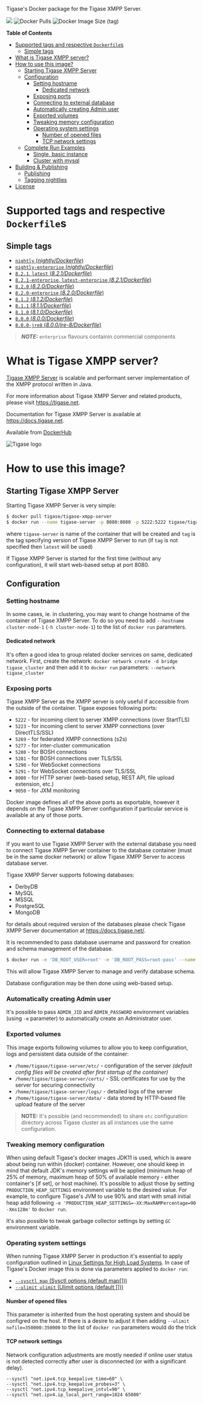 Tigase's Docker package for the Tigase XMPP Server.

[![](https://images.microbadger.com/badges/version/tigase/tigase-xmpp-server:8.1.0.svg)](https://microbadger.com/images/tigase/tigase-xmpp-server:8.1.0 "Get your own version badge on microbadger.com")
![Docker Pulls](https://img.shields.io/docker/pulls/tigase/tigase-xmpp-server)
![Docker Image Size (tag)](https://img.shields.io/docker/image-size/tigase/tigase-xmpp-server/8.1.0)

<!-- START doctoc generated TOC please keep comment here to allow auto update -->
<!-- DON'T EDIT THIS SECTION, INSTEAD RE-RUN doctoc TO UPDATE -->
**Table of Contents**

- [Supported tags and respective `Dockerfile`s](#supported-tags-and-respective-dockerfiles)
  - [Simple tags](#simple-tags)
- [What is Tigase XMPP server?](#what-is-tigase-xmpp-server)
- [How to use this image?](#how-to-use-this-image)
  - [Starting Tigase XMPP Server](#starting-tigase-xmpp-server)
  - [Configuration](#configuration)
    - [Setting hostname](#setting-hostname)
      - [Dedicated network](#dedicated-network)
    - [Exposing ports](#exposing-ports)
    - [Connecting to external database](#connecting-to-external-database)
    - [Automatically creating Admin user](#automatically-creating-admin-user)
    - [Exported volumes](#exported-volumes)
    - [Tweaking memory configuration](#tweaking-memory-configuration)
    - [Operating system settings](#operating-system-settings)
      - [Number of opened files](#number-of-opened-files)
      - [TCP network settings](#tcp-network-settings)
  - [Complete Run Examples](#complete-run-examples)
    - [Single, basic instance](#single-basic-instance)
    - [Cluster with mysql](#cluster-with-mysql)
- [Building & Publishing](#building--publishing)
  - [Publishing](#publishing)
  - [Tagging nightlies](#tagging-nightlies)
- [License](#license)

<!-- END doctoc generated TOC please keep comment here to allow auto update -->

# Supported tags and respective `Dockerfile`s

## Simple tags
-   [`nightly` (*nightly/Dockerfile*)](nightly/Dockerfile)
-   [`nightly-enterprise` (*nightly/Dockerfile*)](nightly/Dockerfile)
-   [`8.2.1`, `latest` (*8.2.1/Dockerfile*)](8.2.1/Dockerfile)
-   [`8.2.1-enterprise`, `latest-enterprise` (*8.2.1/Dockerfile*)](8.2.1/Dockerfile)
-   [`8.2.0` (*8.2.0/Dockerfile*)](8.2.0/Dockerfile)
-   [`8.2.0-enterprise` (*8.2.0/Dockerfile*)](8.2.0/Dockerfile)
-   [`8.1.2` (*8.1.2/Dockerfile*)](8.1.2/Dockerfile)
-   [`8.1.1` (*8.1.1/Dockerfile*)](8.1.1/Dockerfile)
-   [`8.1.0` (*8.1.0/Dockerfile*)](8.1.0/Dockerfile)
-   [`8.0.0` (*8.0.0/Dockerfile*)](8.0.0/Dockerfile)
-   [`8.0.0-jre8` (*8.0.0/jre-8/Dockerfile*)](8.0.0/jre-8/Dockerfile)

> **_NOTE:_** `enterprise` flavours containin commercial components

# What is Tigase XMPP server?

[Tigase XMPP Server](https://github.com/tigase/tigase-server/) is scalable and performant server implementation of the XMPP protocol written in Java.

For more information about Tigase XMPP Server and related products, please visit https://tigase.net.

Documentation for Tigase XMPP Server is available at https://docs.tigase.net.

Available from [DockerHub](https://hub.docker.com/r/tigase/tigase-xmpp-server)

![Tigase logo](docs/logo.png)

# How to use this image?

## Starting Tigase XMPP Server

Starting Tigase XMPP Server is very simple:

```bash
$ docker pull tigase/tigase-xmpp-server
$ docker run --name tigase-server -p 8080:8080 -p 5222:5222 tigase/tigase-xmpp-server:tag
```

where `tigase-server` is name of the container that will be created and `tag` is the tag specifying version of Tigase XMPP Server to run (if `tag` is not specified then `latest` will be used)

If Tigase XMPP Server is started for the first time (without any configuration), it will start web-based setup at port 8080.

## Configuration

### Setting hostname

In some cases, ie. in clustering, you may want to change hostname of the container of Tigase XMPP Server. To do so you need to add `--hostname cluster-node-1` (`-h cluster-node-1`) to the list of `docker run` parameters.

#### Dedicated network

It's often a good idea to group related docker services on same, dedicated network. First, create the network: `docker network create -d bridge tigase_cluster` and then add it to `docker run` parameters: `--network tigase_cluster`

### Exposing ports

Tigase XMPP Server as the XMPP server is only useful if accessible from the outside of the container. Tigase exposes following ports:
- `5222` - for incoming client to server XMPP connections (over StartTLS)
- `5223` - for incoming client to server XMPP connections (over DirectTLS/SSL)
- `5269` - for federated XMPP connections (s2s)
- `5277` - for inter-cluster communication
- `5280` - for BOSH connections
- `5281` - for BOSH connections over TLS/SSL
- `5290` - for WebSocket connections
- `5291` - for WebSocket connections over TLS/SSL
- `8080` - for HTTP server (web-based setup, REST API, file upload extension, etc.)
- `9050` - for JXM monitoring

Docker image defines all of the above ports as exportable, however it depends on the Tigase XMPP Server configuration if particular service is available at any of those ports.

### Connecting to external database

If you want to use Tigase XMPP Server with the external database you need to connect Tigase XMPP Server container to the database container (must be in the same docker network) or allow Tigase XMPP Server to access database server.

Tigase XMPP Server supports following databases:
- DerbyDB
- MySQL
- MSSQL
- PostgreSQL
- MongoDB

for details about required version of the databases please check Tigase XMPP Server documentation at https://docs.tigase.net/.

It is recommended to pass database username and password for creation and schema management of the database.

```bash
$ docker run -e 'DB_ROOT_USER=root' -e 'DB_ROOT_PASS=root-pass' --name tigase-server -d tigase/tigase-xmpp-server
```

This will allow Tigase XMPP Server to manage and verify database schema.

Database configuration may be then done using web-based setup.

### Automatically creating Admin user

It's possible to pass `ADMIN_JID` and `ADMIN_PASSWORD` environment variables (using `-e` parameter) to automatically create an Administrator user.

### Exported volumes

This image exports following volumes to allow you to keep configuration, logs and persistent data outside of the container:
- `/home/tigase/tigase-server/etc/` - configuration of the server *(default config files will be created after first startup of the container)*
- `/home/tigase/tigase-server/certs/` - SSL certificates for use by the server for securing connectivity
- `/home/tigase/tigase-server/logs/` - detailed logs of the server
- `/home/tigase/tigase-server/data/` - data stored by HTTP-based file upload feature of the server

> **NOTE:** It's possible (and recommended) to share `etc` configuration directory across Tigase cluster as all instances use the same configuration.

### Tweaking memory configuration

When using default Tigase's docker images JDK11 is used, which is aware about being run within (docker) container. However, one should keep in mind that default JDK's memory settings will be applied (minimum heap of 25% of memory, maximum heap of 50% of available memory - either container's [if set], or host machine). It's possible to adjust those by setting `PRODUCTION_HEAP_SETTINGS` environment variable to the desired value. For example, to configure Tigase's JVM to use 90% and start with small initial heap add following `-e 'PRODUCTION_HEAP_SETTINGS=-XX:MaxRAMPercentage=90 -Xms128m'` to `docker run`.

It's also possible to tweak garbage collector settings by setting `GC` environment variable.

### Operating system settings

When running Tigase XMPP Server in production it's essential to apply configuration outlined in [Linux Settings for High Load Systems](https://docs.tigase.net/tigase-server/master-snapshot/Administration_Guide/html/#linuxhighload). In case of Tigase's Docker image this is done via parameters applied to `docker run`:
* [`--sysctl map` (Sysctl options (default map[]))](https://docs.docker.com/engine/reference/commandline/run/#configure-namespaced-kernel-parameters-sysctls-at-runtime)
* [`--ulimit ulimit` (Ulimit options (default []))](https://docs.docker.com/engine/reference/commandline/run/#set-ulimits-in-container---ulimit)

#### Number of opened files

This parameter is inherited from the host operating system and should be configred on the host. If there is a desire to adjust it then adding `--ulimit nofile=350000:350000` to the list of `docker run` parameters would do the trick

#### TCP network settings

Network configuration adjustments are mostly needed if online user status is not detected correctly after user is disconnected (or with a significant delay).

```
--sysctl "net.ipv4.tcp_keepalive_time=60" \
--sysctl "net.ipv4.tcp_keepalive_probes=3" \
--sysctl "net.ipv4.tcp_keepalive_intvl=90" \
--sysctl "net.ipv4.ip_local_port_range=1024 65000" 
```
